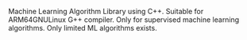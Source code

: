 Machine Learning Algorithm Library using C++.
Suitable for ARM64GNULinux G++ compiler.
Only for supervised machine learning algorithms.
Only limited ML algorithms exists.
